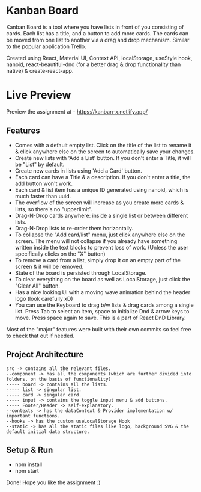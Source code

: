 # Kanban Board

Kanban Board is a tool where you have lists in front of you consisting of cards. Each list has a title, and a button to add more cards. The cards can be moved from one list to another via a drag and drop mechanism. Similar to the popular application Trello.

Created using React, Material UI, Context API, localStorage, useStyle hook, nanoid, react-beautiful-dnd (for a better drag & drop functionality than native) & create-react-app.

# Live Preview

Preview the assignment at - https://kanban-x.netlify.app/

## Features

- Comes with a default empty list. Click on the title of the list to rename it & click anywhere else on the screen to automatically save your changes.
- Create new lists with 'Add a List' button. If you don't enter a Title, it will be "List" by default.
- Create new cards in lists using 'Add a Card' button.
- Each card can have a Title & a description. If you don't enter a title, the add button won't work.
- Each card & list item has a unique ID generated using nanoid, which is much faster than uuid.
- The overflow of the screen will increase as you create more cards & lists, so there's no "upperlimit".
- Drag-N-Drop cards anywhere: inside a single list or between different lists.
- Drag-N-Drop lists to re-order them horizontally.
- To collapse the "Add card/list" menu, just click anywhere else on the screen. The menu will not collapse if you already have something written inside the text blocks to prevent loss of work. (Unless the user specifically clicks on the "X" button)
- To remove a card from a list, simply drop it on an empty part of the screen & it will be removed.
- State of the board is persisted through LocalStorage.
- To clear everything on the board as well as LocalStorage, just click the "Clear All" button.
- Has a nice looking UI with a moving wave animation behind the header logo (look carefully xD)
- You can use the Keyboard to drag b/w lists & drag cards among a single list. Press Tab to select an item, space to initialize Dnd & arrow keys to move. Press space again to save. This is a part of React DnD Library.

Most of the "major" features were built with their own commits so feel free to check that out if needed.

## Project Architecture 
```
src -> contains all the relevant files.
--component -> has all the components (which are further divided into folders, on the basis of functionality)
----- board -> contains all the lists.
----- list -> singular list.
----- card -> singular card.
----- input -> contains the toggle input menu & add buttons.
----- Footer/Header -> self-explanatory.
--contexts -> has the dataContext & Provider implementation w/ important functions.
--hooks -> has the custom useLocalStorage Hook
--static -> has all the static files like logo, background SVG & the default initial data structure.
```

## Setup & Run

- npm install
- npm start

Done!
Hope you like the assignment :)
